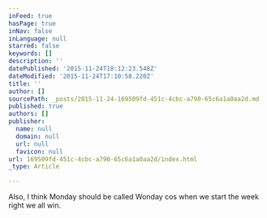 ```yaml
---
inFeed: true
hasPage: true
inNav: false
inLanguage: null
starred: false
keywords: []
description: ''
datePublished: '2015-11-24T18:12:23.548Z'
dateModified: '2015-11-24T17:10:58.220Z'
title: ''
author: []
sourcePath: _posts/2015-11-24-169509fd-451c-4cbc-a790-65c6a1a0aa2d.md
published: true
authors: []
publisher:
  name: null
  domain: null
  url: null
  favicon: null
url: 169509fd-451c-4cbc-a790-65c6a1a0aa2d/index.html
_type: Article

---
```

Also, I think Monday should be called Wonday cos when we start the week right we all win.